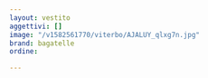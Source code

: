 ```yaml
---
layout: vestito
aggettivi: []
image: "/v1582561770/viterbo/AJALUY_qlxg7n.jpg"
brand: bagatelle
ordine: 

---
```


